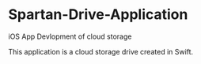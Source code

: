 # Spartan-Drive-Application
iOS App Devlopment of cloud storage

This application is a cloud storage drive created in Swift. 
